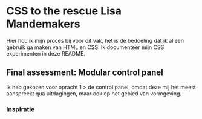 # CSS to the rescue Lisa Mandemakers
Hier hou ik mijn proces bij voor dit vak, het is de bedoeling dat ik alleen gebruik ga maken van HTML en CSS. Ik documenteer mijn CSS experimenten in deze README.


## Final assessment: Modular control panel
Ik heb gekozen voor opracht 1 > de control panel, omdat deze mij het meest aanspreekt qua uitdagingen, maar ook op het gebied van vormgeving. 

### Inspiratie 



